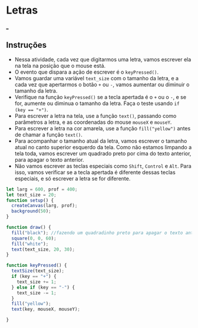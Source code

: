 # Letras

[_]()

## Instruções

- Nessa atividade, cada vez que digitarmos uma letra, vamos escrever ela na tela na posição que o mouse está.
- O evento que dispara a ação de escrever é o `keyPressed()`.
- Vamos guardar uma variável `text_size` com o tamanho da letra, e a cada vez que apertarmos o botão `+` ou `-`, vamos aumentar ou diminuir o tamanho da letra.
- Verifique na função `keyPressed()` se a tecla apertada é o `+` ou o `-`, e se for, aumente ou diminua o tamanho da letra. Faça o teste usando `if (key == "+")`.
- Para escrever a letra na tela, use a função `text()`, passando como parâmetros a letra, e as coordenadas do mouse `mouseX` e `mouseY`.
- Para escrever a letra na cor amarela, use a função `fill("yellow")` antes de chamar a função `text()`.
- Para acompanhar o tamanho atual da letra, vamos escrever o tamanho atual no canto superior esquerdo da tela. Como não estamos limpando a tela toda, vamos escrever um quadrado preto por cima do texto anterior, para apagar o texto anterior.
- Não vamos escrever as teclas especiais como `Shift`, `Control` e `Alt`. Para isso, vamos verificar se a tecla apertada é diferente dessas teclas especiais, e só escrever a letra se for diferente.

```js
let larg = 600, prof = 400;
let text_size = 20;
function setup() {
  createCanvas(larg, prof);
  background(50);
}

function draw() {
  fill("black"); //fazendo um quadradinho preto para apagar o texto anterior
  square(0, 0, 60);
  fill("white");
  text(text_size, 20, 30);
}

function keyPressed() {
  textSize(text_size);
  if (key == "+") {
    text_size += 1;
  } else if (key == "-") {
    text_size -= 1;
  } 
  fill("yellow");
  text(key, mouseX, mouseY);

}

```